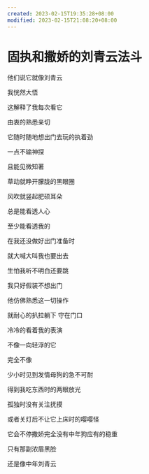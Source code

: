 ```yaml
---
created: 2023-02-15T19:35:28+08:00
modified: 2023-02-15T21:08:20+08:00
---
```


# 固执和撒娇的刘青云法斗

他们说它就像刘青云

我恍然大悟

这解释了我每次看它

由衷的熟悉亲切



它随时随地想出门去玩的执着劲

一点不输神探

且能见微知著

草动就睁开朦胧的黑眼圈

风吹就竖起肥硕耳朵

总是能看透人心

至少能看透我的

在我还没做好出门准备时

就大喊大叫我也要出去

生怕我听不明白还要跳

我只好假装不想出门

他仿佛熟悉这一切操作

就耐心的扒拉躺下 守在门口

冷冷的看着我的表演

不像一向轻浮的它



完全不像

少小时见到发情母狗的急不可耐

得到我吃东西时的两眼放光

孤独时没有关注抚摸

或者关灯后不让它上床时的嘤嘤怪



它会不停撒娇完全没有中年狗应有的稳重

只有那副浓眉黑脸

还是像中年刘青云
